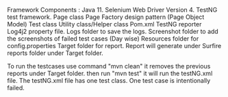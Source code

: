 
Framework Components :
Java 11.
Selenium Web Driver Version 4.
TestNG test framework.
Page class
Page Factory design pattern (Page Object Model)
Test class
Utility class/Helper class
Pom.xml
TestNG reporter
Log4j2 property file.
Logs folder to save the logs.
Screenshot folder to add the screenshots of failed test cases (Day wise)
Resources folder for config.properties
Target folder for report. Report will generate under Surfire reports folder under Target folder.


To run the testcases use command "mvn clean" it removes the previous reports under Target folder.
then run "mvn test"
it will run the testNG.xml file. The testNG.xml file has one test class.
One test case is intentionally failed.
